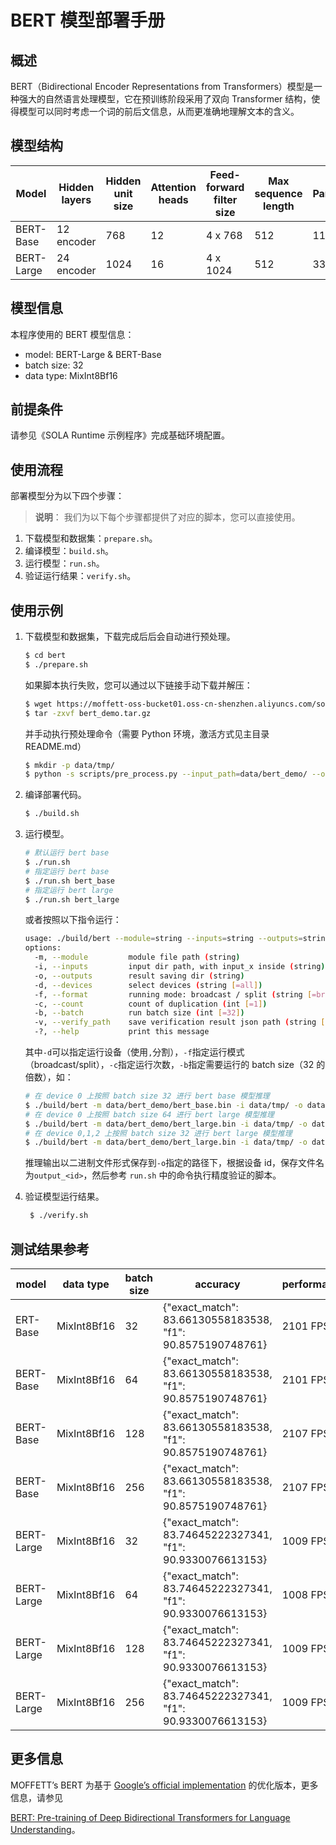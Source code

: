 # BERT 模型部署手册

## **概述**

BERT（Bidirectional Encoder Representations from Transformers）模型是一种强大的自然语言处理模型，它在预训练阶段采用了双向 Transformer 结构，使得模型可以同时考虑一个词的前后文信息，从而更准确地理解文本的含义。

## **模型**结构

| **Model**  | **Hidden layers** | **Hidden unit size** | **Attention heads** | **Feed-forward** **filter** **size** | **Max sequence length** | **Parameters** |
| ---------- | ----------------- | -------------------- | ------------------- | ------------------------------------ | ----------------------- | -------------- |
| BERT-Base  | 12 encoder        | 768                  | 12                  | 4 x 768                              | 512                     | 110M           |
| BERT-Large | 24 encoder        | 1024                 | 16                  | 4 x 1024                             | 512                     | 330M           |

## 模型信息

本程序使用的 BERT 模型信息：

- model: BERT-Large & BERT-Base
- batch size: 32
- data type: MixInt8Bf16

## 前提条件

请参见《SOLA Runtime 示例程序》完成基础环境配置。

## 使用**流程**

部署模型分为以下四个步骤：

> **说明**： 我们为以下每个步骤都提供了对应的脚本，您可以直接使用。

1. 下载模型和数据集：`prepare.sh`。
2. 编译模型：`build.sh`。
3. 运行模型：`run.sh`。
4. 验证运行结果：`verify.sh`。

## **使用示例**

1. 下载模型和数据集，下载完成后后会自动进行预处理。

   ```Bash
   $ cd bert
   $ ./prepare.sh
   ```

    如果脚本执行失败，您可以通过以下链接手动下载并解压：

    ```Bash
    $ wget https://moffett-oss-bucket01.oss-cn-shenzhen.aliyuncs.com/sola-demo/bert/bert_demo.tar.gz
    $ tar -zxvf bert_demo.tar.gz 
    ```

    并手动执行预处理命令（需要 Python 环境，激活方式见主目录 README.md）

    ```Bash
    $ mkdir -p data/tmp/
    $ python -s scripts/pre_process.py --input_path=data/bert_demo/ --output_path=data/tmp/
    ```

2. 编译部署代码。

   ```Bash
   $ ./build.sh
   ```

3. 运行模型。

   ```Bash
   # 默认运行 bert base
   $ ./run.sh
   # 指定运行 bert base
   $ ./run.sh bert_base
   # 指定运行 bert large
   $ ./run.sh bert_large
   ```

    或者按照以下指令运行：

    ```Bash
    usage: ./build/bert --module=string --inputs=string --outputs=string [options] ... 
    options:
      -m, --module         module file path (string)
      -i, --inputs         input dir path, with input_x inside (string)
      -o, --outputs        result saving dir (string)
      -d, --devices        select devices (string [=all])
      -f, --format         running mode: broadcast / split (string [=broadcast])
      -c, --count          count of duplication (int [=1])
      -b, --batch          run batch size (int [=32])
      -v, --verify_path    save verification result json path (string [=])
      -?, --help           print this message
    ```

    其中`-d`可以指定运行设备（使用`,`分割），`-f`指定运行模式（broadcast/split），`-c`指定运行次数，`-b`指定需要运行的 batch size（32 的倍数），如：

    ```Bash
    # 在 device 0 上按照 batch size 32 进行 bert base 模型推理
    $ ./build/bert -m data/bert_demo/bert_base.bin -i data/tmp/ -o data/tmp/ -d 0 -f broadcast -c 1 -b 32 -v data/verification.json
    # 在 device 0 上按照 batch size 64 进行 bert large 模型推理
    $ ./build/bert -m data/bert_demo/bert_large.bin -i data/tmp/ -o data/tmp/ -d 0 -f broadcast -c 1 -b 64 -v data/verification.json
    # 在 device 0,1,2 上按照 batch size 32 进行 bert large 模型推理
    $ ./build/bert -m data/bert_demo/bert_large.bin -i data/tmp/ -o data/tmp/ -d 0,1,2 -f broadcast -c 1 -b 32 -v data/verification.json
    ```

    推理输出以二进制文件形式保存到`-o`指定的路径下，根据设备 id，保存文件名为`output_<id>`，然后参考 `run.sh` 中的命令执行精度验证的脚本。

4. 验证模型运行结果。

   ```Bash
    $ ./verify.sh

## **测试结果参考**

| **model**  | **data type** | **batch size** | **accuracy**                                               | **performance** |
| ---------- | ------------- | -------------- | ---------------------------------------------------------- | --------------- |
| ERT-Base   | MixInt8Bf16   | 32             | {"exact_match": 83.66130558183538, "f1": 90.8575190748761} | 2101 FPS        |
| BERT-Base  | MixInt8Bf16   | 64             | {"exact_match": 83.66130558183538, "f1": 90.8575190748761} | 2101 FPS        |
| BERT-Base  | MixInt8Bf16   | 128            | {"exact_match": 83.66130558183538, "f1": 90.8575190748761} | 2107 FPS        |
| BERT-Base  | MixInt8Bf16   | 256            | {"exact_match": 83.66130558183538, "f1": 90.8575190748761} | 2107 FPS        |
| BERT-Large | MixInt8Bf16   | 32             | {"exact_match": 83.74645222327341, "f1": 90.9330076613153} | 1009 FPS        |
| BERT-Large | MixInt8Bf16   | 64             | {"exact_match": 83.74645222327341, "f1": 90.9330076613153} | 1008 FPS        |
| BERT-Large | MixInt8Bf16   | 128            | {"exact_match": 83.74645222327341, "f1": 90.9330076613153} | 1009 FPS        |
| BERT-Large | MixInt8Bf16   | 256            | {"exact_match": 83.74645222327341, "f1": 90.9330076613153} | 1009 FPS        |

## 更多信息

MOFFETT’s BERT 为基于 [Google’s official implementation](https://github.com/google-research/bert) 的优化版本，更多信息，请参见

[BERT: Pre-training of Deep Bidirectional Transformers for Language Understanding](https://arxiv.org/abs/1810.04805)。
